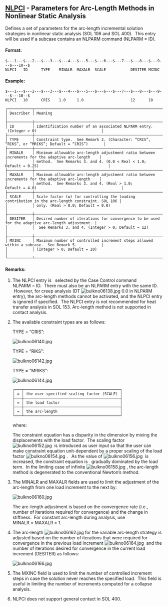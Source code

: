 ## [NLPCI](https://nexus.hexagon.com/documentationcenter/bundle/MSC_Nastran_2022.4/page/Nastran_Combined_Book/qrg/bulkno/TOC.NLPCI.xhtml) - Parameters for Arc-Length Methods in Nonlinear Static Analysis

Defines a set of parameters for the arc-length incremental solution strategies in nonlinear static analysis (SOL 106 and SOL 400).  This entry will be used if a subcase contains an NLPARM command (NLPARM = ID).

#### Format:

```nastran
$---1---$---2---$---3---$---4---$---5---$---6---$---7---$---8---$---9---$---10--$
NLPCI   ID      TYPE    MINALR  MAXALR  SCALE           DESITER MXINC           
```

#### Example:

```nastran
$---1---$---2---$---3---$---4---$---5---$---6---$---7---$---8---$---9---$---10--$
NLPCI   10      CRIS    1.0     1.0                     12      10              
```

```text
┌───────────┬─────────────────────────────────────────────────────────────────────────────────────────────────┐
│ Describer │ Meaning                                                                                         │
├───────────┼─────────────────────────────────────────────────────────────────────────────────────────────────┤
│ ID        │ Identification number of an associated NLPARM entry.  (Integer > 0)                             │
├───────────┼─────────────────────────────────────────────────────────────────────────────────────────────────┤
│ TYPE      │ Constraint type.  See Remark 2. (Character: “CRIS”, “RIKS”, or “MRIKS”; Default = “CRIS”)       │
├───────────┼─────────────────────────────────────────────────────────────────────────────────────────────────┤
│ MINALR    │ Minimum allowable arc-length adjustment ratio between increments for the adaptive arc-length    │
│           │ method.  See Remarks 3. and 4. (0.0 < Real < 1.0; Default = 0.25)                               │
├───────────┼─────────────────────────────────────────────────────────────────────────────────────────────────┤
│ MAXALR    │ Maximum allowable arc-length adjustment ratio between increments for the adaptive arc-length    │
│           │ method.  See Remarks 3. and 4. (Real > 1.0; Default = 4.0)                                      │
├───────────┼─────────────────────────────────────────────────────────────────────────────────────────────────┤
│ SCALE     │ Scale factor (w) for controlling the loading contribution in the arc-length constraint. SOL 106 │
│           │ only. (Real > 0.0; Default = 0.0)                                                               │
├───────────┼─────────────────────────────────────────────────────────────────────────────────────────────────┤
│ DESITER   │ Desired number of iterations for convergence to be used for the adaptive arc-length adjustment. │
│           │  See Remarks 3. and 4. (Integer > 0; Default = 12)                                              │
├───────────┼─────────────────────────────────────────────────────────────────────────────────────────────────┤
│ MXINC     │ Maximum number of controlled increment steps allowed within a subcase.  See Remark 5.           │
│           │ (Integer > 0; Default = 20)                                                                     │
└───────────┴─────────────────────────────────────────────────────────────────────────────────────────────────┘
```

#### Remarks:

1. The NLPCI entry is   selected by the Case Control command NLPARM = ID.  There must also be an NLPARM entry with the same ID.  However, for creep analysis (DT ![bulkno06138.jpg](https://help-be.hexagonmi.com/bundle/MSC_Nastran_2022.4/page/Nastran_Combined_Book/qrg/bulkno/../../../assets/bulkno06138.jpg?_LANG=enus) 0.0 in NLPARM entry), the arc-length methods cannot be activated, and the NLPCI entry is ignored if specified.  The NLPCI entry is not recommended for heat transfer analysis in SOL 153. Arc-length method is not supported in contact analysis.
2. The available constraint types are as follows:

     TYPE = “CRIS”:

     ![bulkno06140.jpg](https://help-be.hexagonmi.com/bundle/MSC_Nastran_2022.4/page/Nastran_Combined_Book/qrg/bulkno/../../../assets/bulkno06140.jpg?_LANG=enus)  

     TYPE = “RIKS”:

     ![bulkno06142.jpg](https://help-be.hexagonmi.com/bundle/MSC_Nastran_2022.4/page/Nastran_Combined_Book/qrg/bulkno/../../../assets/bulkno06142.jpg?_LANG=enus)  

     TYPE = “MRIKS”:

     ![bulkno06144.jpg](https://help-be.hexagonmi.com/bundle/MSC_Nastran_2022.4/page/Nastran_Combined_Book/qrg/bulkno/../../../assets/bulkno06144.jpg?_LANG=enus)  

     ```text
     ┌───┬───────────────────────────────────────────┐
     │ = │ the user-specified scaling factor (SCALE) │
     ├───┼───────────────────────────────────────────┤
     │ = │ the load factor                           │
     ├───┼───────────────────────────────────────────┤
     │ = │ the arc-length                            │
     └───┴───────────────────────────────────────────┘
     ```
     
     where:

     The constraint equation has a disparity in the dimension by mixing the displacements with the load factor.  The scaling factor  ![bulkno06152.jpg](https://help-be.hexagonmi.com/bundle/MSC_Nastran_2022.4/page/Nastran_Combined_Book/qrg/bulkno/../../../assets/bulkno06152.jpg?_LANG=enus)  is introduced as user input so that the user can make constraint equation unit-dependent by a proper scaling of the load factor  ![bulkno06154.jpg](https://help-be.hexagonmi.com/bundle/MSC_Nastran_2022.4/page/Nastran_Combined_Book/qrg/bulkno/../../../assets/bulkno06154.jpg?_LANG=enus) .   As the value of  ![bulkno06156.jpg](https://help-be.hexagonmi.com/bundle/MSC_Nastran_2022.4/page/Nastran_Combined_Book/qrg/bulkno/../../../assets/bulkno06156.jpg?_LANG=enus)  is increased, the constraint equation is   gradually dominated by the load term.  In the limiting case of infinite  ![bulkno06158.jpg](https://help-be.hexagonmi.com/bundle/MSC_Nastran_2022.4/page/Nastran_Combined_Book/qrg/bulkno/../../../assets/bulkno06158.jpg?_LANG=enus) , the arc-length method is degenerated to the conventional Newton’s method.

3. The MINALR and MAXALR fields are used to limit the adjustment of the arc-length from one load increment to the next by:

     ![bulkno06160.jpg](https://help-be.hexagonmi.com/bundle/MSC_Nastran_2022.4/page/Nastran_Combined_Book/qrg/bulkno/../../../assets/bulkno06160.jpg?_LANG=enus)  

     The arc-length adjustment is based on the convergence rate (i.e., number of iterations required for convergence) and the change in stiffness.  For constant arc-length during analysis, use MINALR = MAXALR = 1.

4. The arc-length  ![bulkno06162.jpg](https://help-be.hexagonmi.com/bundle/MSC_Nastran_2022.4/page/Nastran_Combined_Book/qrg/bulkno/../../../assets/bulkno06162.jpg?_LANG=enus)  for the variable arc-length strategy is adjusted based on the number of iterations that were required for convergence in the previous load increment  ![bulkno06164.jpg](https://help-be.hexagonmi.com/bundle/MSC_Nastran_2022.4/page/Nastran_Combined_Book/qrg/bulkno/../../../assets/bulkno06164.jpg?_LANG=enus)  and the number of iterations desired for convergence in the current load increment (DESITER) as follows:

     ![bulkno06166.jpg](https://help-be.hexagonmi.com/bundle/MSC_Nastran_2022.4/page/Nastran_Combined_Book/qrg/bulkno/../../../assets/bulkno06166.jpg?_LANG=enus)  

5. The MXINC field is used to limit the number of controlled increment steps in case the solution never reaches the specified load.  This field is useful in limiting the number of increments computed for a collapse analysis.
6. NLPCI does not support general contact in SOL 400.
